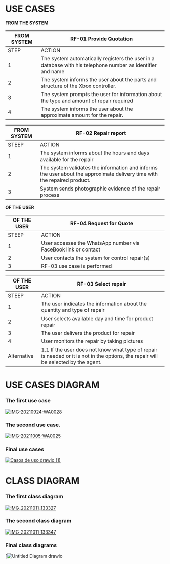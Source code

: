 

# **USE CASES**

**FROM THE SYSTEM**

| FROM SYSTEM | RF-01 Provide Quotation                                      |
| ----------- | ------------------------------------------------------------ |
| STEP        | ACTION                                                       |
| 1           | The system automatically registers the user in a database with his telephone number as identifier and name |
| 2           | The system informs the user about the parts and structure of the Xbox controller. |
| 3           | The system prompts the user for information about the type and amount of repair required |
| 4           | The system informs the user about the approximate amount for the repair. |

| FROM SYSTEM | RF-02 Repair report                                          |
| ----------- | ------------------------------------------------------------ |
| STEEP       | ACTION                                                       |
| 1           | The system informs about the hours and days available for the repair |
| 2           | The system validates the information and informs the user about the approximate delivery time with the repaired product. |
| 3           | System sends photographic evidence of the repair process     |

 

**OF THE USER**

| OF THE USER | RF-04 Request for Quote                                      |
| ----------- | ------------------------------------------------------------ |
| STEEP       | ACTION                                                       |
| 1           | User accesses the WhatsApp number via FaceBook link or contact |
| 2           | User contacts the system for control repair(s)               |
| 3           | RF-03 use case is performed                                  |

 

| OF THE USER | RF-03  Select repair                                         |
| ----------- | ------------------------------------------------------------ |
| STEEP       | ACTION                                                       |
| 1           | The user indicates the information about the quantity and type of repair |
| 2           | User selects available day and time for product repair       |
| 3           | The user delivers the product for repair                     |
| 4           | User monitors the repair by taking pictures                  |
| Alternative | 1.1 If the user does not know what type of repair is needed or it is not in the options, the repair will be selected by the agent. |







# USE CASES DIAGRAM

### The first use case

[![IMG-20210924-WA0028](https://user-images.githubusercontent.com/73042458/136845307-6528d780-07ff-47bd-8329-a39d8ed6a3aa.jpg)](https://user-images.githubusercontent.com/73042458/136845307-6528d780-07ff-47bd-8329-a39d8ed6a3aa.jpg)

### The second use case.

[![IMG-20211005-WA0025](https://user-images.githubusercontent.com/73042458/136845566-a5329694-906a-4e3a-a0d7-752df2b0334d.jpg)](https://user-images.githubusercontent.com/73042458/136845566-a5329694-906a-4e3a-a0d7-752df2b0334d.jpg)

### Final use cases

[![Casos de uso drawio (1)](https://user-images.githubusercontent.com/73042458/136896631-019f5097-5720-4379-914c-504d283f47aa.png)](https://user-images.githubusercontent.com/73042458/136896631-019f5097-5720-4379-914c-504d283f47aa.png)

# CLASS DIAGRAM

### The first class diagram

[![IMG_20211011_133327](https://user-images.githubusercontent.com/73042458/136846473-519e2ce5-740a-418f-980c-287b8d7fd1af.jpg)](https://user-images.githubusercontent.com/73042458/136846473-519e2ce5-740a-418f-980c-287b8d7fd1af.jpg)

### The second class diagram

[![IMG_20211011_133347](https://user-images.githubusercontent.com/73042458/136846531-bb23afc4-83ff-4870-aa1b-372f1846928a.jpg)](https://user-images.githubusercontent.com/73042458/136846531-bb23afc4-83ff-4870-aa1b-372f1846928a.jpg)

### Final class diagrams

[![Untitled Diagram drawio](https://user-images.githubusercontent.com/73042458/136847125-cfebdda6-21b5-477d-9e5c-0a9a1abc9b39.png)